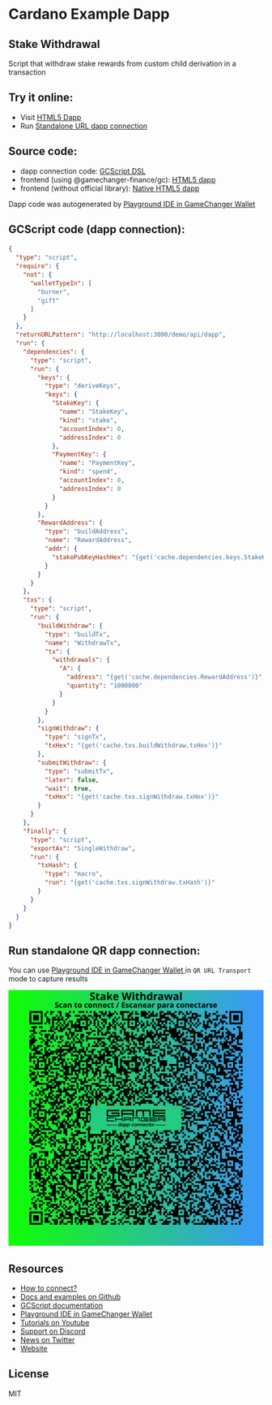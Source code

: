 
# Cardano Example Dapp

## **Stake Withdrawal**

Script that withdraw stake rewards from custom child derivation in a transaction


## Try it online: 

-  Visit [HTML5 Dapp](https://gamechangerfinance.github.io/gamechanger.wallet/examples/Stake%20Withdrawal.html)
-  Run [Standalone URL dapp connection](https://beta-wallet.gamechanger.finance/api/2/run/1-H4sIAAAAAAAAA41TTW-jQAz9L3PpVkJA1Ru33FptD1E_tIfVHhzGCaPCMB08DVHEf197EijZJttyAPFsP79nz-wV7RyqQnWlN45Uojy-BeMZ2ivbkny2UNdIz5x3b1XxW62Ct-g5dWPWpP4MgxQRgy-PD0sgQs9pqiJyRZbVbQl11XZU3OZ5nmls2gycyTQ4J92ClRYaHVqNtjTYyf8nUYe0V9zNwxq9ecefAiZT7IngVbBoABrJmyDOMlYLsSD8C2XZBkv33LtXRc6A1h67bgTY2hJ2DVo6ZZyBH5xi4TucMrBH3ILXi0NkZmkVTD3BydjuNPvAKEXRxjKsWMcddNWd8Kv9BunHVQllhel8rqlMKB1nkbp52dX1oIYojPr_LSDK-2Wo0h62_8p-7j8UjzkRoz4eoyMEdeywkBeMA7is-sS76EzUWwBLhngh6iaPz1F8Zzb2jDqBj0I-j4gNpye20pgVJ8KMYdUYOscZA5G1Bj7yqlizMUz4thi-NeQDXu431zlrJxbWxvJ1253bAfau9bSQaT0Zu6lxkjXth7l4obPiBkrfjvEvdXDteBKGv3c3TkAaBAAA)

## Source code:

- dapp connection code: [GCScript DSL](Stake%20Withdrawal.gcscript)
- frontend (using @gamechanger-finance/gc): [HTML5 dapp](Stake%20Withdrawal.html)
- frontend (without official library): [Native HTML5 dapp](Stake%20Withdrawal_nolib.html)

Dapp code was autogenerated by [Playground IDE in GameChanger Wallet ](https://beta-wallet.gamechanger.finance/playground)

## GCScript code (dapp connection):
```json
{
  "type": "script",
  "require": {
    "not": {
      "walletTypeIn": [
        "burner",
        "gift"
      ]
    }
  },
  "returnURLPattern": "http://localhost:3000/demo/api/dapp",
  "run": {
    "dependencies": {
      "type": "script",
      "run": {
        "keys": {
          "type": "deriveKeys",
          "keys": {
            "StakeKey": {
              "name": "StakeKey",
              "kind": "stake",
              "accountIndex": 0,
              "addressIndex": 0
            },
            "PaymentKey": {
              "name": "PaymentKey",
              "kind": "spend",
              "accountIndex": 0,
              "addressIndex": 0
            }
          }
        },
        "RewardAddress": {
          "type": "buildAddress",
          "name": "RewardAddress",
          "addr": {
            "stakePubKeyHashHex": "{get('cache.dependencies.keys.StakeKey.pubKeyHashHex')}"
          }
        }
      }
    },
    "txs": {
      "type": "script",
      "run": {
        "buildWithdraw": {
          "type": "buildTx",
          "name": "WithdrawTx",
          "tx": {
            "withdrawals": {
              "A": {
                "address": "{get('cache.dependencies.RewardAddress')}",
                "quantity": "1000000"
              }
            }
          }
        },
        "signWithdraw": {
          "type": "signTx",
          "txHex": "{get('cache.txs.buildWithdraw.txHex')}"
        },
        "submitWithdraw": {
          "type": "submitTx",
          "later": false,
          "wait": true,
          "txHex": "{get('cache.txs.signWithdraw.txHex')}"
        }
      }
    },
    "finally": {
      "type": "script",
      "exportAs": "SingleWithdraw",
      "run": {
        "txHash": {
          "type": "macro",
          "run": "{get('cache.txs.signWithdraw.txHash')}"
        }
      }
    }
  }
}
```

## Run standalone QR dapp connection: 

You can use [Playground IDE in GameChanger Wallet ](https://beta-wallet.gamechanger.finance/playground) in `QR URL Transport` mode to capture results

[![This GCScript/URL is too large! make it shorter uploading parts to GCFS. Unable to generate QR code](Stake%20Withdrawal.png)](https://gamechangerfinance.github.io/gamechanger.wallet/examples/Stake%20Withdrawal.png)

## Resources
- [How to connect?](https://www.npmjs.com/package/@gamechanger-finance/gc)
- [Docs and examples on Github](https://github.com/GameChangerFinance/gamechanger.wallet/)
- [GCScript documentation](https://beta-wallet.gamechanger.finance/doc/api/v2)
- [Playground IDE in GameChanger Wallet ](https://beta-wallet.gamechanger.finance/playground)
- [Tutorials on Youtube](https://www.youtube.com/@gamechanger.finance)
- [Support on Discord](https://discord.gg/vpbfyRaDKG)
- [News on Twitter](https://twitter.com/GameChangerOk)
- [Website](https://gamechanger.finance)

## License
MIT 
    
